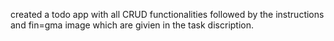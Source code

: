 created a todo app with all CRUD functionalities  followed by the instructions and fin=gma image which are givien in the task discription.